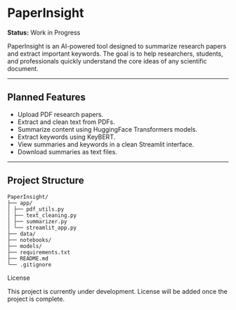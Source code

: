 # PaperInsight

**Status:** Work in Progress

PaperInsight is an AI-powered tool designed to summarize research papers and extract important keywords. The goal is to help researchers, students, and professionals quickly understand the core ideas of any scientific document.

---

## Planned Features

- Upload PDF research papers.
- Extract and clean text from PDFs.
- Summarize content using HuggingFace Transformers models.
- Extract keywords using KeyBERT.
- View summaries and keywords in a clean Streamlit interface.
- Download summaries as text files.

---

## Project Structure
```
PaperInsight/
├── app/ 
│ ├── pdf_utils.py 
│ ├── text_cleaning.py 
│ ├── summarizer.py 
│ └── streamlit_app.py 
├── data/ 
├── notebooks/ 
├── models/ 
├── requirements.txt 
├── README.md 
└── .gitignore 
```

License

This project is currently under development. License will be added once the project is complete.
